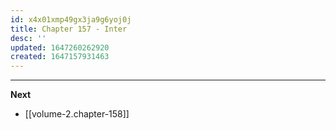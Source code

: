```yaml
---
id: x4x01xmp49gx3ja9g6yoj0j
title: Chapter 157 - Inter
desc: ''
updated: 1647260262920
created: 1647157931463
---
```




____

**Next**
* [[volume-2.chapter-158]]